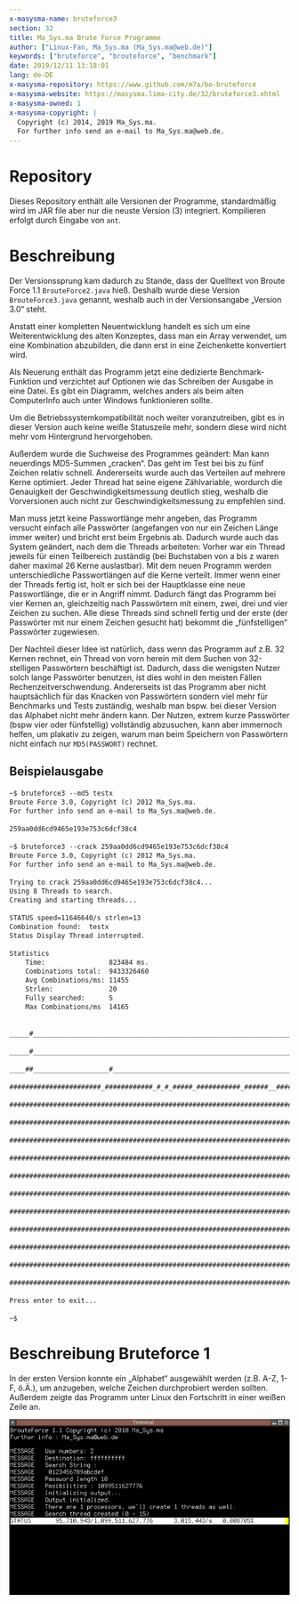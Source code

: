 ```yaml
---
x-masysma-name: bruteforce3
section: 32
title: Ma_Sys.ma Brute Force Programme
author: ["Linux-Fan, Ma_Sys.ma (Ma_Sys.ma@web.de)"]
keywords: ["bruteforce", "brouteforce", "benchmark"]
date: 2019/12/11 13:18:01
lang: de-DE
x-masysma-repository: https://www.github.com/m7a/bo-bruteforce
x-masysma-website: https://masysma.lima-city.de/32/bruteforce3.xhtml
x-masysma-owned: 1
x-masysma-copyright: |
  Copyright (c) 2014, 2019 Ma_Sys.ma.
  For further info send an e-mail to Ma_Sys.ma@web.de.
---
```

Repository
==========

Dieses Repository enthält alle Versionen der Programme, standardmäßig wird im
JAR file aber nur die neuste Version (3) integriert. Kompilieren erfolgt durch
Eingabe von `ant`.

Beschreibung
============

Der Versionssprung kam dadurch zu Stande, dass der Quelltext von Broute Force
1.1 `BrouteForce2.java` hieß. Deshalb wurde diese Version `BrouteForce3.java`
genannt, weshalb auch in der Versionsangabe „Version 3.0“ steht.

Anstatt einer kompletten Neuentwicklung handelt es sich um eine
Weiterentwicklung des alten Konzeptes, dass man ein Array verwendet, um eine
Kombination abzubilden, die dann erst in eine Zeichenkette konvertiert wird.

Als Neuerung enthält das Programm jetzt eine dedizierte Benchmark-Funktion und
verzichtet auf Optionen wie das Schreiben der Ausgabe in eine Datei. Es
gibt ein Diagramm, welches anders als beim alten ComputerInfo auch unter Windows
funktionieren sollte.

Um die Betriebssystemkompatibilität noch weiter voranzutreiben, gibt es in
dieser Version auch keine weiße Statuszeile mehr, sondern diese wird nicht mehr
vom Hintergrund hervorgehoben.

Außerdem wurde die Suchweise des Programmes geändert: Man kann neuerdings
MD5-Summen „cracken“. Das geht im Test bei bis zu fünf Zeichen relativ schnell.
Andererseits wurde auch das Verteilen auf mehrere Kerne optimiert.
Jeder Thread hat seine eigene Zählvariable, wordurch die Genauigkeit der
Geschwindigkeitsmessung deutlich stieg, weshalb die Vorversionen auch nicht zur
Geschwindigkeitsmessung zu empfehlen sind.

Man muss jetzt keine Passwortlänge mehr angeben, das Programm versucht
einfach alle Passwörter (angefangen von nur ein Zeichen Länge immer weiter)
und bricht erst beim Ergebnis ab. Dadurch wurde auch das System geändert,
nach dem die Threads arbeiteten: Vorher war ein Thread jeweils für einen
Teilbereich zuständig (bei Buchstaben von a bis z waren daher maximal 26 Kerne
auslastbar). Mit dem neuen Programm werden unterschiedliche Passwortlängen auf
die Kerne verteilt. Immer wenn einer der Threads fertig ist, holt er sich
bei der Hauptklasse eine neue Passwortlänge, die er in Angriff nimmt.
Dadurch fängt das Programm bei vier Kernen an, gleichzeitig nach Passwörtern mit
einem, zwei, drei und vier Zeichen zu suchen. Alle diese Threads sind schnell
fertig und der erste (der Passwörter mit nur einem Zeichen gesucht hat) bekommt
die „fünfstelligen“ Passwörter zugewiesen.

Der Nachteil dieser Idee ist natürlich, dass wenn das Programm auf z.B. 32
Kernen rechnet, ein Thread von vorn herein mit dem Suchen von 32-stelligen
Passwörtern beschäftigt ist. Dadurch, dass die wenigsten Nutzer solch lange
Passwörter benutzen, ist dies wohl in den meisten Fällen
Rechenzeitverschwendung. Andererseits ist das Programm aber nicht hauptsächlich
für das Knacken von Passwörtern sondern viel mehr für Benchmarks und Tests
zuständig, weshalb man bspw. bei dieser Version das Alphabet nicht mehr ändern
kann. Der Nutzen, extrem kurze Passwörter (bspw vier oder fünfstellig)
vollständig abzusuchen, kann aber immernoch helfen, um plakativ zu
zeigen, warum man beim Speichern von Passwörtern nicht einfach nur
`MD5(PASSWORT)` rechnet.

## Beispielausgabe

	~$ bruteforce3 --md5 testx
	Broute Force 3.0, Copyright (c) 2012 Ma_Sys.ma.
	For further info send an e-mail to Ma_Sys.ma@web.de.
	
	259aa0dd6cd9465e193e753c6dcf38c4
	
	~$ bruteforce3 --crack 259aa0dd6cd9465e193e753c6dcf38c4
	Broute Force 3.0, Copyright (c) 2012 Ma_Sys.ma.
	For further info send an e-mail to Ma_Sys.ma@web.de.
	
	Trying to crack 259aa0dd6cd9465e193e753c6dcf38c4...
	Using 8 Threads to search.
	Creating and starting threads...
	
	STATUS speed=11646640/s strlen=13
	Combination found:  testx
	Status Display Thread interrupted.
	
	Statistics
		Time:                823484 ms.
		Combinations total:  9433326460
		Avg Combinations/ms: 11455
		Strlen:              20
		Fully searched:      5
		Max Combinations/ms  14165
	
	 _____#________________________________________________________________________
	 _____#________________________________________________________________________
	 ____##___________________#____________________________________________________
	 #######################_############_#_#_#####_###########_######__###########
	 ##############################################################################
	 ##############################################################################
	 ##############################################################################
	 ##############################################################################
	 ##############################################################################
	 ##############################################################################
	 ##############################################################################
	 ##############################################################################
	 ##############################################################################
	 ##############################################################################
	 ##############################################################################
	
	Press enter to exit...
	
	~$

Beschreibung Bruteforce 1
=========================

In der ersten Version konnte ein „Alphabet“ ausgewählt werden (z.B. A-Z,
1-F, ö.Ä.), um anzugeben, welche Zeichen durchprobiert werden sollten.
Außerdem zeigte das Programm unter Linux den Fortschritt in einer weißen Zeile
an.

![Brute Force 1 unter Linux](bruteforce3_att/screenshot.png)
